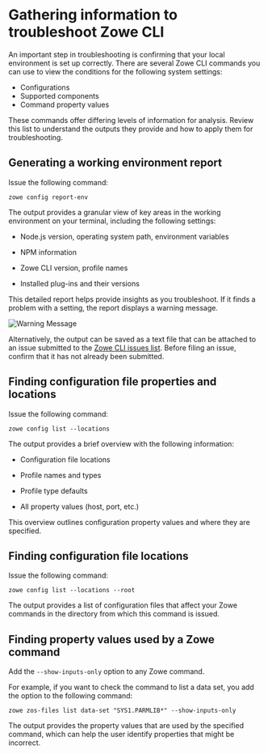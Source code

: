 # Gathering information to troubleshoot Zowe CLI

An important step in troubleshooting is confirming that your local environment is set up correctly. There are several Zowe CLI commands you can use to view the conditions for the following system settings:

- Configurations
- Supported components 
- Command property values

These commands offer differing levels of information for analysis. Review this list to understand the outputs they provide and how to apply them for troubleshooting.

## Generating a working environment report

Issue the following command:

```
zowe config report-env
```

The output provides a granular view of key areas in the working environment on your terminal, including the following settings:

- Node.js version, operating system path, environment variables

- NPM information
- Zowe CLI version, profile names
- Installed plug-ins and their versions

This detailed report helps provide insights as you troubleshoot. If it finds a problem with a setting, the report displays a warning message.

![Warning Message](/v2.5.x/images/troubleshoot/cli/zowe_config_report_env_warn_message.jpg)

Alternatively, the output can be saved as a text file that can be attached to an issue submitted to the [Zowe CLI issues list](https://github.com/zowe/zowe-cli/issues). Before filing an issue, confirm that it has not already been submitted.

## Finding configuration file properties and locations

Issue the following command:

```
zowe config list --locations
```
The output provides a brief overview with the following information:

- Configuration file locations

- Profile names and types
- Profile type defaults
- All property values (host, port, etc.)

This overview outlines configuration property values and where they are specified.

## Finding configuration file locations

Issue the following command:

```
zowe config list --locations --root
```

The output provides a list of configuration files that affect your Zowe commands in the directory from which this command is issued.

## Finding property values used by a Zowe command

Add the `--show-inputs-only` option to any Zowe command.

For example, if you want to check the command to list a data set, you add the option to the following command:

```
zowe zos-files list data-set "SYS1.PARMLIB*" --show-inputs-only
```

The output provides the property values that are used by the specified command, which can help the user identify properties that might be incorrect.
